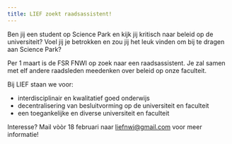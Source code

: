 ```yaml
---
title: LIEF zoekt raadsassistent!
---
```


Ben jij een student op Science Park en kijk jij kritisch naar beleid op de universiteit? Voel jij je betrokken en zou jij het leuk vinden om bij te dragen aan Science Park?

Per 1 maart is de FSR FNWI op zoek naar een raadsassistent. Je zal samen met elf andere raadsleden meedenken over beleid op onze faculteit.

Bij LIEF staan we voor:

 * interdisciplinair en kwalitatief goed onderwijs
 * decentralisering van besluitvorming op de universiteit en faculteit
 * een toegankelijke en diverse universiteit en faculteit

Interesse? Mail vòòr 18 februari naar liefnwi@gmail.com voor meer informatie!
